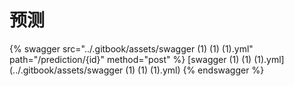 # 预测

{% swagger src="../.gitbook/assets/swagger (1) (1) (1).yml" path="/prediction/{id}" method="post" %}
[swagger (1) (1) (1).yml](../.gitbook/assets/swagger (1) (1) (1).yml)
{% endswagger %}
